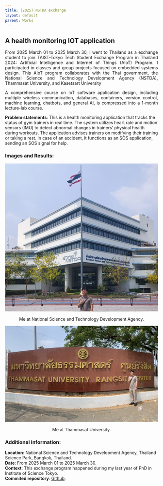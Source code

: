 ```yaml
---
title: (2025) NSTDA exchange 
layout: default
parent: Works
---
```


## A health monitoring IOT application

<div style="text-align: justify">From 2025 March 01 to 2025 March 30, I went to Thailand as a exchange student to join TAIST-Tokyo Tech Student Exchange Program in Thailand 2024: Artificial Intelligence and Internet of Things (AIoT) Program. I participated in classes and group projects focused on embedded systems design. This AIoT program collaborates with the Thai government, the National Science and Technology Development Agency (NSTDA), Thammasat University, and Kasetsart University

A comprehensive course on IoT software application design, including multiple wireless communication, databases, containers, version control, machine learning, chatbots, and general AI, is compressed into a 1-month lecture-lab course. </div>

**Problem statements**:
This is a health monitoring application that tracks the status of gym trainers in real time. The system utilizes heart rate and motion sensors (IMU) to detect abnormal changes in trainers' physical health during workouts. The application advises trainers on modifying their training or taking a rest. In case of an accident, it functions as an SOS application, sending an SOS signal for help.

### Images and Results:
<center>
  <img src="images/nstda.jpg" alt="me_taipei" width="600" />
  <p>Me at National Science and Technology Development Agency.</p>
</center>

<center>
  <img src="images/thammasat.jpg" alt="me_taipei" width="600" />
  <p>Me at Thammasat University.</p>
</center>

### Additional Information:
**Location**: National Science and Technology Development Agency, Thailand Science Park, Bangkok, Thailand.  
**Date**: From 2025 March 01 to 2025 March 30.  
**Context**: This exchange program happened during my last year of PhD in Institute of Science Tokyo.  
**Commited repository**: [Github](https://github.com/nhat-14/ict720-project).  